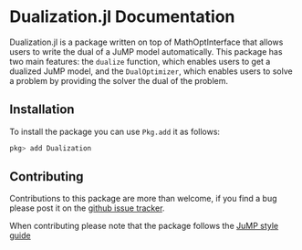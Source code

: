 # Dualization.jl Documentation

Dualization.jl is a package written on top of MathOptInterface that allows users to write the dual of a JuMP model automatically.
This package has two main features: the `dualize` function, which enables users to get a dualized JuMP model, and the `DualOptimizer`, which enables users to solve a problem by providing the solver the dual of the problem. 

## Installation

To install the package you can use `Pkg.add` it as follows:
```julia
pkg> add Dualization
```

## Contributing

Contributions to this package are more than welcome, if you find a bug please post it on the [github issue tracker](https://github.com/JuliaOpt/Dualization.jl/issues).

When contributing please note that the package follows the [JuMP style guide](https://www.juliaopt.org/JuMP.jl/stable/style/)